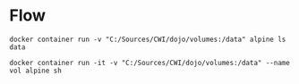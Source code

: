 # Flow

`docker container run -v "C:/Sources/CWI/dojo/volumes:/data" alpine ls data`

`docker container run -it -v "C:/Sources/CWI/dojo/volumes:/data" --name vol alpine sh`
